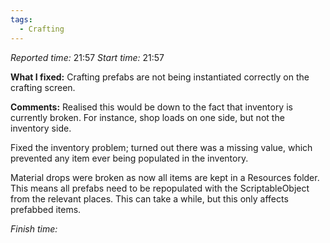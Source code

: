 ```yaml
---
tags:
  - Crafting
---
```

*Reported time:* 21:57
*Start time:* 21:57

**What I fixed:**
Crafting prefabs are not being instantiated correctly on the crafting screen.

**Comments:**
Realised this would be down to the fact that inventory is currently broken. For instance, shop loads on one side, but not the inventory side.

Fixed the inventory problem; turned out there was a missing value, which prevented any item ever being populated in the inventory.

Material drops were broken as now all items are kept in a Resources folder. This means all prefabs need to be repopulated with the ScriptableObject from the relevant places. This can take a while, but this only affects prefabbed items.

*Finish time:*